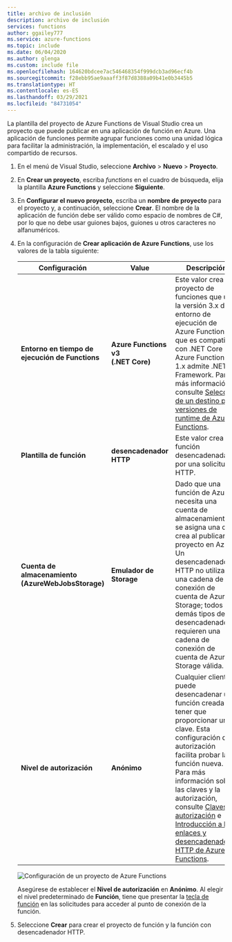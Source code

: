 ```yaml
---
title: archivo de inclusión
description: archivo de inclusión
services: functions
author: ggailey777
ms.service: azure-functions
ms.topic: include
ms.date: 06/04/2020
ms.author: glenga
ms.custom: include file
ms.openlocfilehash: 164620bdcee7ac546468354f999dcb3ad96ecf4b
ms.sourcegitcommit: f28ebb95ae9aaaff3f87d8388a09b41e0b3445b5
ms.translationtype: HT
ms.contentlocale: es-ES
ms.lasthandoff: 03/29/2021
ms.locfileid: "84731054"
---
```

La plantilla del proyecto de Azure Functions de Visual Studio crea un proyecto que puede publicar en una aplicación de función en Azure. Una aplicación de funciones permite agrupar funciones como una unidad lógica para facilitar la administración, la implementación, el escalado y el uso compartido de recursos.

1. En el menú de Visual Studio, seleccione **Archivo** > **Nuevo** > **Proyecto**.

1. En **Crear un proyecto**, escriba *functions* en el cuadro de búsqueda, elija la plantilla **Azure Functions** y seleccione **Siguiente**.

1. En **Configurar el nuevo proyecto**, escriba un **nombre de proyecto**  para el proyecto y, a continuación, seleccione **Crear**. El nombre de la aplicación de función debe ser válido como espacio de nombres de C#, por lo que no debe usar guiones bajos, guiones u otros caracteres no alfanuméricos.

1. En la configuración de **Crear aplicación de Azure Functions**, use los valores de la tabla siguiente:

    | Configuración      | Value  | Descripción                      |
    | ------------ |  ------- |----------------------------------------- |
    | **Entorno en tiempo de ejecución de Functions** | **Azure Functions v3 <br />(.NET Core)** | Este valor crea un proyecto de funciones que usa la versión 3.x del entorno de ejecución de Azure Functions, que es compatible con .NET Core 3.x. Azure Functions 1.x admite .NET Framework. Para más información, consulte [Selección de un destino para versiones de runtime de Azure Functions](../articles/azure-functions/functions-versions.md).   |
    | **Plantilla de función** | **desencadenador HTTP** | Este valor crea una función desencadenada por una solicitud HTTP. |
    | **Cuenta de almacenamiento (AzureWebJobsStorage)**  | **Emulador de Storage** | Dado que una función de Azure necesita una cuenta de almacenamiento, se asigna una o se crea al publicar el proyecto en Azure. Un desencadenador HTTP no utiliza una cadena de conexión de cuenta de Azure Storage; todos los demás tipos de desencadenador requieren una cadena de conexión de cuenta de Azure Storage válida.  |
    | **Nivel de autorización** | **Anónimo** | Cualquier cliente puede desencadenar una función creada sin tener que proporcionar una clave. Esta configuración de autorización facilita probar la función nueva. Para más información sobre las claves y la autorización, consulte [Claves de autorización](../articles/azure-functions/functions-bindings-http-webhook-trigger.md#authorization-keys) e [Introducción a los enlaces y desencadenadores HTTP de Azure Functions](../articles/azure-functions/functions-bindings-http-webhook.md). |
    
    
    ![Configuración de un proyecto de Azure Functions](./media/functions-vs-tools-create/functions-project-settings.png)

    Asegúrese de establecer el **Nivel de autorización** en **Anónimo**. Al elegir el nivel predeterminado de **Función**, tiene que presentar la [tecla de función](../articles/azure-functions/functions-bindings-http-webhook-trigger.md#authorization-keys) en las solicitudes para acceder al punto de conexión de la función.

1. Seleccione **Crear** para crear el proyecto de función y la función con desencadenador HTTP.
